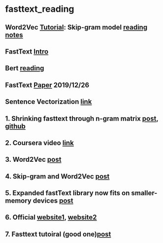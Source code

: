 # fasttext_reading
## Word2Vec [Tutorial](http://mccormickml.com/2016/04/19/word2vec-tutorial-the-skip-gram-model/): Skip-gram model [reading notes](https://github.com/weikunhu0428/fasttext_reading/blob/master/reading/word2Vec_skip_gram.md)
## FastText [Intro](https://towardsdatascience.com/fasttext-under-the-hood-11efc57b2b3)
## Bert [reading](http://mccormickml.com/)
## FastText [Paper](https://arxiv.org/pdf/1607.01759.pdf) 2019/12/26

## Sentence Vectorization [link](https://github.com/facebookresearch/fastText/issues/323)

## 1. Shrinking fasttext through n-gram matrix [post](https://medium.com/@vasnetsov93/shrinking-fasttext-embeddings-so-that-it-fits-google-colab-cd59ab75959e), [github](https://gist.github.com/generall/68fddb87ae1845d6f54c958ed3d0addb)
## 2. Coursera video [link](https://www.coursera.org/lecture/language-processing/word2vec-and-doc2vec-and-how-to-evaluate-them-F9M3C)
## 3. Word2Vec [post](https://towardsdatascience.com/an-implementation-guide-to-word2vec-using-numpy-and-google-sheets-13445eebd281)
## 4. Skip-gram and Word2Vec [post](http://www.realworldnlpbook.com/blog/gentle-introduction-to-skipgram-word2vec-model-allennlp-ver.html)
## 5. Expanded fastText library now fits on smaller-memory devices [post](https://engineering.fb.com/ml-applications/expanded-fasttext-library-now-fits-on-smaller-memory-devices/)
## 6. Official [website1](https://fasttext.cc/), [website2](https://research.fb.com/downloads/fasttext/)
## 7. Fasttext tutoiral (good one)[post](https://towardsdatascience.com/fasttext-under-the-hood-11efc57b2b3)
